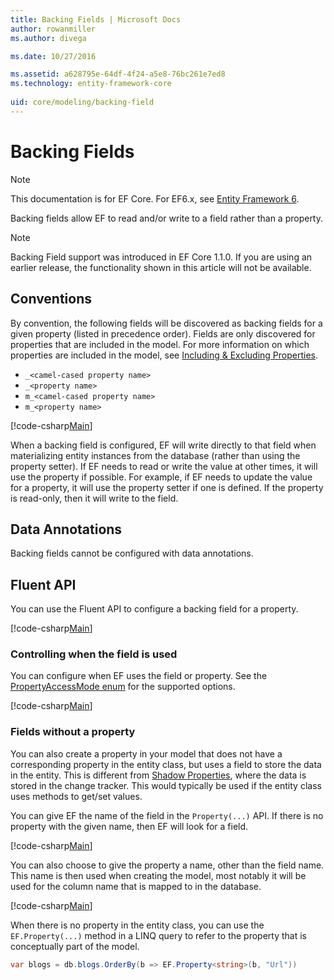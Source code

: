 ```yaml
---
title: Backing Fields | Microsoft Docs
author: rowanmiller
ms.author: divega

ms.date: 10/27/2016

ms.assetid: a628795e-64df-4f24-a5e8-76bc261e7ed8
ms.technology: entity-framework-core
 
uid: core/modeling/backing-field
---
```

# Backing Fields

> [!NOTE]
> This documentation is for EF Core. For EF6.x, see [Entity Framework 6](../../ef6/index.md).

Backing fields allow EF to read and/or write to a field rather than a property.

> [!NOTE]
> Backing Field support was introduced in EF Core 1.1.0. If you are using an earlier release, the functionality shown in this article will not be available.

## Conventions

By convention, the following fields will be discovered as backing fields for a given property (listed in precedence order). Fields are only discovered for properties that are included in the model. For more information on which properties are included in the model, see [Including & Excluding Properties](included-properties.md).

* `_<camel-cased property name>`
* `_<property name>`
* `m_<camel-cased property name>`
* `m_<property name>`

[!code-csharp[Main](../../../samples/core/Modeling/Conventions/Samples/BackingField.cs#Sample)]

When a backing field is configured, EF will write directly to that field when materializing entity instances from the database (rather than using the property setter). If EF needs to read or write the value at other times, it will use the property if possible. For example, if EF needs to update the value for a property, it will use the property setter if one is defined. If the property is read-only, then it will write to the field.

## Data Annotations

Backing fields cannot be configured with data annotations.

## Fluent API

You can use the Fluent API to configure a backing field for a property.

[!code-csharp[Main](../../../samples/core/Modeling/FluentAPI/Samples/BackingField.cs#Sample)]

### Controlling when the field is used

You can configure when EF uses the field or property. See the [PropertyAccessMode enum](https://docs.microsoft.com/en-us/ef/core/api/microsoft.entityframeworkcore.metadata.propertyaccessmode) for the supported options.

[!code-csharp[Main](../../../samples/core/Modeling/FluentAPI/Samples/BackingFieldAccessMode.cs#Sample)]

### Fields without a property

You can also create a property in your model that does not have a corresponding property in the entity class, but uses a field to store the data in the entity. This is different from [Shadow Properties](shadow-properties.md), where the data is stored in the change tracker. This would typically be used if the entity class uses methods to get/set values.

You can give EF the name of the field in the `Property(...)` API. If there is no property with the given name, then EF will look for a field.

[!code-csharp[Main](../../../samples/core/Modeling/FluentAPI/Samples/BackingFieldNoProperty.cs#Sample)]

You can also choose to give the property a name, other than the field name. This name is then used when creating the model, most notably it will be used for the column name that is mapped to in the database.

[!code-csharp[Main](../../../samples/core/Modeling/FluentAPI/Samples/BackingFieldConceptualProperty.cs#Sample)]

When there is no property in the entity class, you can use the `EF.Property(...)` method in a LINQ query to refer to the property that is conceptually part of the model.

```c#
var blogs = db.blogs.OrderBy(b => EF.Property<string>(b, "Url"))
```
